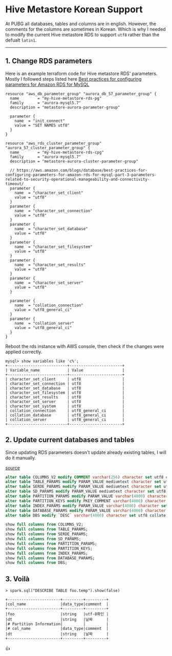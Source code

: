 # Hive Metastore Korean Support

At PUBG all databases, tables and columns are in english. However, the comments for the columns are sometimes in Korean. Which is why I needed to modify the current Hive metastore RDS to support `utf8` rather than the defualt `latin1`.

---

## 1. Change RDS parameters
Here is an example terraform code for Hive metastore RDS' parameters.
Mostly I followed steps listed here [Best practices for configuring parameters for Amazon RDS for MySQL](https://aws.amazon.com/blogs/database/best-practices-for-configuring-parameters-for-amazon-rds-for-mysql-part-3-parameters-related-to-security-operational-manageability-and-connectivity-timeout/)


```hcl
resource "aws_db_parameter_group" "aurora_db_57_parameter_group" {
  name        = "my-hive-metastore-rds-pg"
  family      = "aurora-mysql5.7"
  description = "metastore-aurora-parameter-group"

  parameter {
    name  = "init_connect"
    value = "SET NAMES utf8"
  }
}

resource "aws_rds_cluster_parameter_group" "aurora_57_cluster_parameter_group" {
  name        = "my-hive-metastore-rds-cpg"
  family      = "aurora-mysql5.7"
  description = "metastore-aurora-cluster-parameter-group"

  // https://aws.amazon.com/blogs/database/best-practices-for-configuring-parameters-for-amazon-rds-for-mysql-part-3-parameters-related-to-security-operational-manageability-and-connectivity-timeout/
  parameter {
    name  = "character_set_client"
    value = "utf8"
  }
  parameter {
    name  = "character_set_connection"
    value = "utf8"
  }
  parameter {
    name  = "character_set_database"
    value = "utf8"
  }
  parameter {
    name  = "character_set_filesystem"
    value = "utf8"
  }
  parameter {
    name  = "character_set_results"
    value = "utf8"
  }
  parameter {
    name  = "character_set_server"
    value = "utf8"
  }

  parameter {
    name  = "collation_connection"
    value = "utf8_general_ci"
  }
  parameter {
    name  = "collation_server"
    value = "utf8_general_ci"
  }
}
```

Reboot the rds instance with AWS console, then check if the changes were applied correctly.

```
mysql> show variables like 'c%';
+--------------------------+-----------------------+
| Variable_name            | Value                 |
+--------------------------+-----------------------+
| character_set_client     | utf8                  |
| character_set_connection | utf8                  |
| character_set_database   | utf8                  |
| character_set_filesystem | utf8                  |
| character_set_results    | utf8                  |
| character_set_server     | utf8                  |
| character_set_system     | utf8                  |
| collation_connection     | utf8_general_ci       |
| collation_database       | utf8_general_ci       |
| collation_server         | utf8_general_ci       |
+--------------------------+-----------------------+
```

## 2. Update current databases and tables
Since updating RDS parameters doesn't update already existing tables, I will do it manually.

[source](https://heum-story.tistory.com/34)

```sql
alter table COLUMNS_V2 modify COMMENT varchar(256) character set utf8 collate utf8_general_ci;
alter table TABLE_PARAMS modify PARAM_VALUE mediumtext character set utf8 collate utf8_general_ci;
alter table SERDE_PARAMS modify PARAM_VALUE mediumtext character set utf8 collate utf8_general_ci;
alter table SD_PARAMS modify PARAM_VALUE mediumtext character set utf8 collate utf8_general_ci;
alter table PARTITION_PARAMS modify PARAM_VALUE varchar(4000) character set utf8 collate utf8_general_ci;
alter table PARTITION_KEYS modify PKEY_COMMENT varchar(4000) character set utf8 collate utf8_general_ci;
alter table INDEX_PARAMS modify PARAM_VALUE varchar(4000) character set utf8 collate utf8_general_ci;
alter table DATABASE_PARAMS modify PARAM_VALUE varchar(4000) character set utf8 collate utf8_general_ci;
alter table DBS modify `DESC` varchar(4000) character set utf8 collate utf8_general_ci;

show full columns from COLUMNS_V2;
show full columns from TABLE_PARAMS;
show full columns from SERDE_PARAMS;
show full columns from SD_PARAMS;
show full columns from PARTITION_PARAMS;
show full columns from PARTITION_KEYS;
show full columns from INDEX_PARAMS;
show full columns from DATABASE_PARAMS;
show full columns from DBS;
```

## 3. Voilà
```
> spark.sql("DESCRIBE TABLE foo.temp").show(false)

+-----------------------+---------+---------+
|col_name               |data_type|comment  |
+-----------------------+---------+---------+
|foo                    |string   |utf-8확인 |
|dt                     |string   |날짜      |
|# Partition Information|         |         |
|# col_name             |data_type|comment  |
|dt                     |string   |날짜      |
+-----------------------+---------+---------+
```
👍